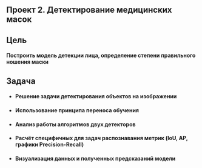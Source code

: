 ## Проект 2. Детектирование медицинских масок 

## Цель
#### Построить модель детекции лица, определение степени правильного ношения маски 

## Задача
* #### Решение задачи детектирования объектов на изображении 
* #### Использование принципа переноса обучения  
* #### Анализ работы алгоритмов двух детекторов
* #### Расчёт специфичных для задач распознавания метрик (IoU, AP, графики Precision-Recall)  
* #### Визуализация данных и полученных предсказаний модели
